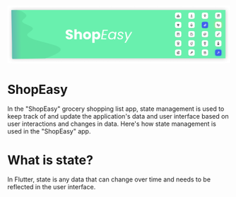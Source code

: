 <p align="center">
    <img width="1200" src="https://github.com/RyamAlmalki/ShopEasy/blob/master/banner.png" alt="Material Bread logo">
</p>

<h1 align="left">ShopEasy</h1>
<p>In the "ShopEasy" grocery shopping list app, state management is used to keep track of and update the application's data and user interface based on user interactions and changes in data.  Here's how state management is used in the "ShopEasy" app.</p>

<h1 align="left">What is state?</h1>
<p>In Flutter, state is any data that can change over time and needs to be reflected in the user interface.</p>

